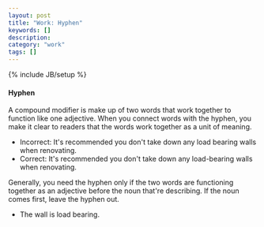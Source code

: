 ```yaml
---
layout: post
title: "Work: Hyphen"
keywords: []
description: 
category: "work"
tags: []
---
```

{% include JB/setup %}

#### Hyphen
A compound modifier is make up of two words that work together to function like
one adjective. When you connect words with the hyphen, you make it clear to
readers that the words work together as a unit of meaning.

- Incorrect: It's recommended you don't take down any load bearing walls when renovating.
- Correct: It's recommended you don't take down any load-bearing walls when renovating.

Generally, you need the hyphen only if the two words are functioning together
as an adjective before the noun that're describing. If the noun comes first,
leave the hyphen out.

- The wall is load bearing.
